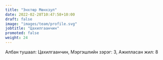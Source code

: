 ```yaml
---
title: "Энхтөр Мөнхзул"
date: 2022-02-28T10:47:58+10:00
draft: false
image: "images/team/profile.svg"
jobtitle: "Цахилгаанчин"
promoted: false
weight: 24
---
```


Албан тушаал: Цахилгаанчин, Мэргэшлийн зэрэг: 3, Ажилласан жил: 8
